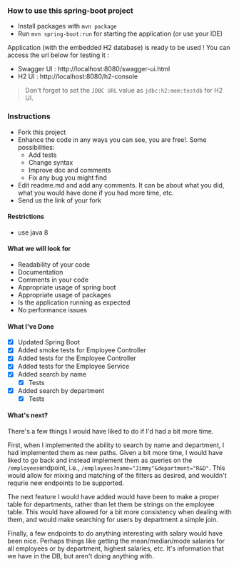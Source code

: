 ### How to use this spring-boot project

- Install packages with `mvn package`
- Run `mvn spring-boot:run` for starting the application (or use your IDE)

Application (with the embedded H2 database) is ready to be used ! You can access the url below for testing it :

- Swagger UI : http://localhost:8080/swagger-ui.html
- H2 UI : http://localhost:8080/h2-console

> Don't forget to set the `JDBC URL` value as `jdbc:h2:mem:testdb` for H2 UI.



### Instructions

- Fork this project
- Enhance the code in any ways you can see, you are free!. Some possibilities:
  - Add tests
  - Change syntax
  - Improve doc and comments
  - Fix any bug you might find
- Edit readme.md and add any comments. It can be about what you did, what you would have done if you had more time, etc.
- Send us the link of your fork

#### Restrictions
- use java 8


#### What we will look for
- Readability of your code
- Documentation
- Comments in your code 
- Appropriate usage of spring boot
- Appropriate usage of packages
- Is the application running as expected
- No performance issues

#### What I've Done
- [x] Updated Spring Boot
- [x] Added smoke tests for Employee Controller
- [x] Added tests for the Employee Controller
- [x] Added tests for the Employee Service
- [x] Added search by name
  - [x] Tests
- [x] Added search by department
  - [x] Tests

#### What's next?

There's a few things I would have liked to do if I'd had a bit more time.

First, when I implemented the ability to search by name and department, I had
implemented them as new paths. Given a bit more time, I would have liked to
go back and instead implement them as queries on the `/employees`endpoint, i.e.,
`/employees?name="Jimmy"&department="R&D"`. This would allow for mixing and
matching of the filters as desired, and wouldn't requrie new endpoints to be
supported.

The next feature I would have added would have been to make a proper table for
departments, rather than let them be strings on the employee table. This would
have allowed for a bit more consistency when dealing with them, and would
make searching for users by department a simple join.

Finally, a few endpoints to do anything interesting with salary would have been
nice. Perhaps things like getting the mean/median/mode salaries for all
employees or by department, highest salaries, etc. It's information that we
have in the DB, but aren't doing anything with.
